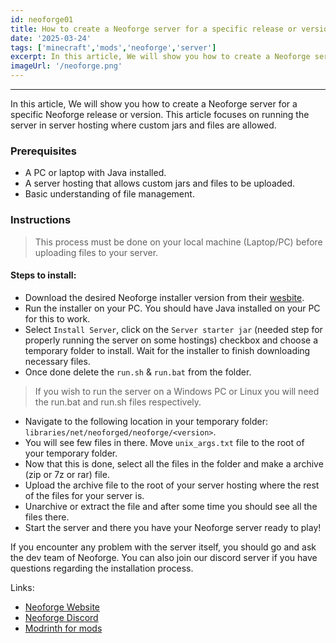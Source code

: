 ```yaml
---
id: neoforge01
title: How to create a Neoforge server for a specific release or version
date: '2025-03-24'
tags: ['minecraft','mods','neoforge','server']
excerpt: In this article, We will show you how to create a Neoforge server for a specific Neoforge release or version..
imageUrl: '/neoforge.png'
---
```

---

In this article, We will show you how to create a Neoforge server for a specific Neoforge release or version. This article focuses on running the server in server hosting where custom jars and files are allowed.

### Prerequisites
- A PC or laptop with Java installed.
- A server hosting that allows custom jars and files to be uploaded.
- Basic understanding of file management.

### Instructions
> This process must be done on your local machine (Laptop/PC) before uploading files to your server.

#### Steps to install:
- Download the desired Neoforge installer version from their [wesbite](https://projects.neoforged.net/neoforged/neoforge).
- Run the installer on your PC. You should have Java installed on your PC for this to work.
- Select `Install Server`, click on the `Server starter jar` (needed step for properly running the server on some hostings) checkbox and choose a temporary folder to install. Wait for the installer to finish downloading necessary files.
- Once done delete the `run.sh` & `run.bat` from the folder.
> If you wish to run the server on a Windows PC or Linux you will need the run.bat and run.sh files respectively.
- Navigate to the following location in your temporary folder: `libraries/net/neoforged/neoforge/<version>`.
- You will see few files in there. Move `unix_args.txt` file to the root of your temporary folder.
- Now that this is done, select all the files in the folder and make a archive (zip or 7z or rar) file.
- Upload the archive file to the root of your server hosting where the rest of the files for your server is.
- Unarchive or extract the file and after some time you should see all the files there.
- Start the server and there you have your Neoforge server ready to play!

If you encounter any problem with the server itself, you should go and ask the dev team of Neoforge. You can also join our discord server if you have questions regarding the installation process.

Links:
- [Neoforge Website](https://neoforged.net/)
- [Neoforge Discord](https://discord.neoforged.net/)
- [Modrinth for mods](https://modrinth.com/mods?g=categories:neoforge)